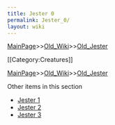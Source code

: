 ```yaml
---
title: Jester 0
permalink: Jester_0/
layout: wiki
---
```


[MainPage](/keeperrl_wiki/ "wikilink")>>[Old_Wiki](/keeperrl_wiki/Old_Wiki "wikilink")>>[Old_Jester](/keeperrl_wiki/Old_Jester "wikilink")

[[Category:Creatures]]

[MainPage](/keeperrl_wiki/ "wikilink")>>[Old_Wiki](/keeperrl_wiki/Old_Wiki "wikilink")>>[Old_Jester](/keeperrl_wiki/Old_Jester "wikilink")

Other items in this section
-    [Jester 1](/keeperrl_wiki/Jester_1 "wikilink")
-    [Jester 2](/keeperrl_wiki/Jester_2 "wikilink")
-    [Jester 3](/keeperrl_wiki/Jester_3 "wikilink")
